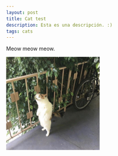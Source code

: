 ```yaml
---
layout: post
title: Cat test
description: Esta es una descripción. :)
tags: cats
---
```


Meow meow meow.

<p class="full-width">
<img src="/public/img/leaf-man.jpg" width="50%" align="center"/>
</p>
